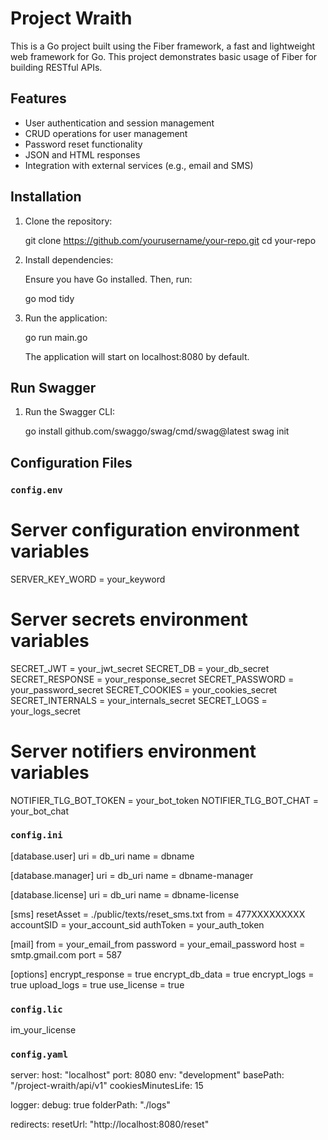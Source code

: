 # Project Wraith

This is a Go project built using the Fiber framework, a fast and lightweight web framework for Go. This project demonstrates basic usage of Fiber for building RESTful APIs.

## Features

- User authentication and session management
- CRUD operations for user management
- Password reset functionality
- JSON and HTML responses
- Integration with external services (e.g., email and SMS)

## Installation

1. Clone the repository:

   git clone https://github.com/yourusername/your-repo.git
   cd your-repo

2. Install dependencies:

   Ensure you have Go installed. Then, run:

   go mod tidy

3. Run the application:

   go run main.go

   The application will start on localhost:8080 by default.

## Run Swagger

1. Run the Swagger CLI:

   go install github.com/swaggo/swag/cmd/swag@latest
   swag init

## Configuration Files

### `config.env`

# Server configuration environment variables
SERVER_KEY_WORD = your_keyword

# Server secrets environment variables
SECRET_JWT = your_jwt_secret
SECRET_DB = your_db_secret
SECRET_RESPONSE = your_response_secret
SECRET_PASSWORD = your_password_secret
SECRET_COOKIES = your_cookies_secret
SECRET_INTERNALS = your_internals_secret
SECRET_LOGS = your_logs_secret

# Server notifiers environment variables
NOTIFIER_TLG_BOT_TOKEN = your_bot_token
NOTIFIER_TLG_BOT_CHAT = your_bot_chat

### `config.ini`

[database.user]
uri = db_uri
name = dbname

[database.manager]
uri = db_uri
name = dbname-manager

[database.license]
uri = db_uri
name = dbname-license

[sms]
resetAsset = ./public/texts/reset_sms.txt
from = 477XXXXXXXXX
accountSID = your_account_sid
authToken = your_auth_token

[mail]
from = your_email_from
password = your_email_password
host = smtp.gmail.com
port = 587

[options]
encrypt_response = true
encrypt_db_data = true
encrypt_logs = true
upload_logs = true
use_license = true

### `config.lic`

im_your_license

### `config.yaml`

server:
host: "localhost"
port: 8080
env: "development"
basePath: "/project-wraith/api/v1"
cookiesMinutesLife: 15

logger:
debug: true
folderPath: "./logs"

redirects:
resetUrl: "http://localhost:8080/reset"
